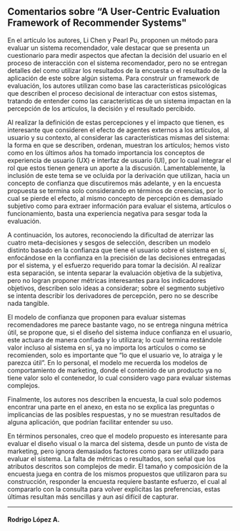 <h2>Comentarios sobre “A User-Centric Evaluation Framework of Recommender Systems"</h2>

En el artículo los autores, Li Chen y Pearl Pu, proponen un método para evaluar un sistema recomendador, vale destacar que se presenta un cuestionario para medir aspectos que afectan la decisión del usuario en el proceso de interacción con el sistema recomendador, pero no se entregan detalles del como utilizar los resultados de la encuesta o el resultado de la aplicación de este sobre algún sistema. Para construir un framework de evaluación, los autores utilizan como base las características psicológicas que describen el proceso decisional de interactuar con estos sistemas, tratando de entender como las características de un sistema impactan en la percepción de los artículos, la decisión y el resultado percibido. 

Al realizar la definición de estas percepciones y el impacto que tienen, es interesante que consideren el efecto de agentes externos a los artículos, al usuario y su contexto, al considerar las características mismas del sistema: la forma en que se describen, ordenan, muestran los artículos; hemos visto como en los últimos años ha tomado importancia los conceptos de experiencia de usuario (UX) e interfaz de usuario (UI), por lo cual integrar el rol que estos tienen genera un aporte a la discusión. Lamentablemente, la inclusión de este tema se ve ocluida por la derivación que utilizan, hacia un concepto de confianza que discutiremos más adelante, y en la encuesta propuesta se termina solo considerando en términos de creencias, por lo cual se pierde el efecto, al mismo concepto de percepción es demasiado subjetivo como para extraer información para evaluar el sistema, artículos o funcionamiento, basta una experiencia negativa para sesgar toda la evaluación.

A continuación, los autores, reconociendo la dificultad de aterrizar las cuatro meta-decisiones y sesgos de selección, describen un modelo distinto basado en la confianza que tiene el usuario sobre el sistema en sí, enfocándose en la confianza en la precisión de las decisiones entregadas por el sistema, y el esfuerzo requerido para tomar la decisión. Al realizar esta separación, se intenta separar la evaluación objetiva de la subjetiva, pero no logran proponer métricas interesantes para los indicadores objetivos, describen solo ideas a considerar; sobre el segmento subjetivo se intenta describir los derivadores de percepción, pero no se describe nada tangible.

El modelo de confianza que proponen para evaluar sistemas recomendadores me parece bastante vago, no se entrega ninguna métrica útil, se propone que, si el diseño del sistema induce confianza en el usuario, este actuara de manera confiada y lo utilizara; lo cual termina restándole valor incluso al sistema en sí, ya no importa los artículos o como se recomienden, solo es importante que “lo que el usuario ve, lo atraiga y le parezca útil”.  En lo personal, el modelo me recuerda los modelos de comportamiento de marketing, donde el contenido de un producto ya no tiene valor solo el contenedor, lo cual considero vago para evaluar sistemas complejos.

Finalmente, los autores nos describen la encuesta, la cual solo podemos encontrar una parte en el anexo, en esta no se explica las preguntas o implicancias de las posibles respuestas, y no se muestran resultados de alguna aplicación, que podrían facilitar entender su uso. 

En términos personales, creo que el modelo propuesto es interesante para evaluar el diseño visual o la marca del sistema, desde un punto de vista de marketing, pero ignora demasiados factores como para ser utilizado para evaluar el sistema. La falta de métricas o resultados, son señal que los atributos descritos son complejos de medir. El tamaño y composición de la encuesta juega en contra de los mismos propuestos que utilizaron para su construcción, responder la encuesta requiere bastante esfuerzo, el cual al compararlo con la consulta para volver explicitas las preferencias, estas últimas resultan más sencillas y aun así difícil de capturar.

<hr>
<h4>Rodrigo López A.</h4>